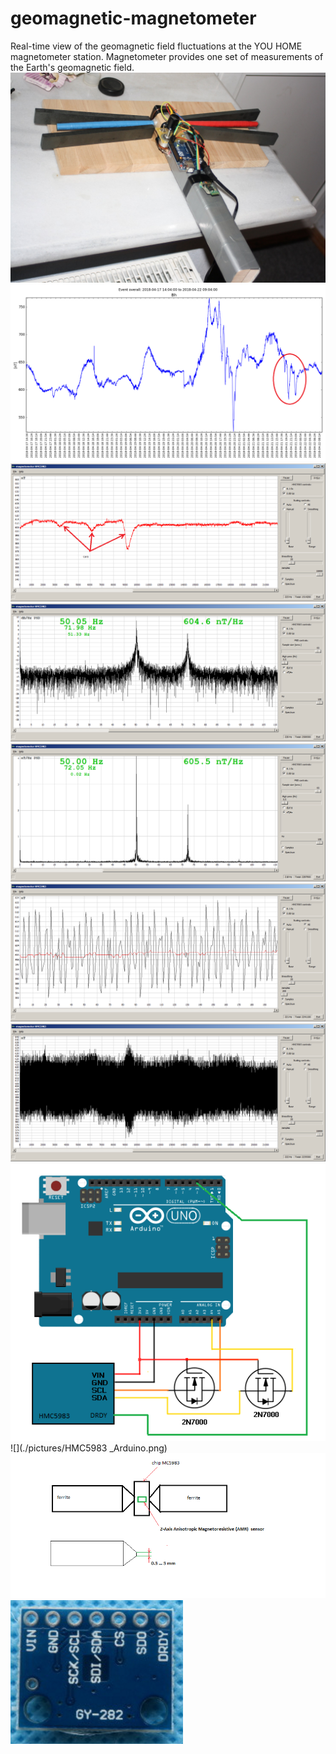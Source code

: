 # geomagnetic-magnetometer
Real-time view of the geomagnetic field fluctuations at the YOU HOME magnetometer station.
Magnetometer provides one set of measurements of the Earth's geomagnetic field.
![](./pictures/my_magnetometer.jpg)
![](./pictures/magnetometer_my3.png)
![](./pictures/screenshot1m.png)
![](./pictures/screenshot2m.png)
![](./pictures/screenshot3m.png)
![](./pictures/screenshot5m.png)
![](./pictures/screenshot6m.png)
![](./pictures/HMC5983_DRDY_Arduino.png)
![](./pictures/HMC5983 _Arduino.png)
![](./pictures/ferrite_HMC5983.png)
![](./pictures/GY_282_HMC5983.png)
